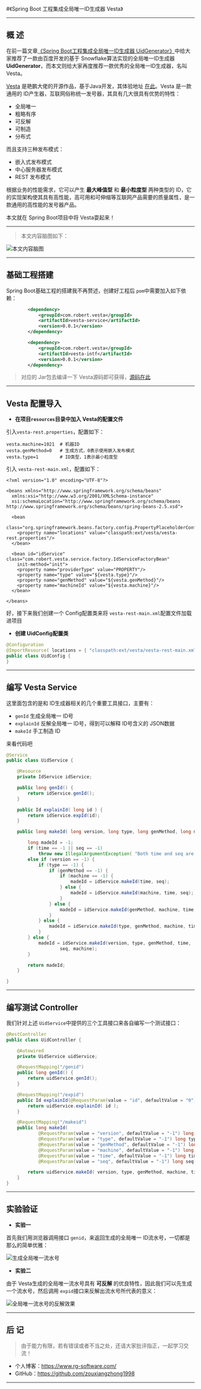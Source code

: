
#《Spring Boot 工程集成全局唯一ID生成器 Vesta》

---

## 概 述

在前一篇文章[《Spring Boot工程集成全局唯一ID生成器 UidGenerator》](https://github.com/zouxiangzhong1998/Spring-Boot-In-Action/tree/master/springbt_uid_generator)中给大家推荐了一款由百度开发的基于 Snowflake算法实现的全局唯一ID生成器 **UidGenerator**，而本文则给大家再度推荐一款优秀的全局唯一ID生成器，名叫 Vesta。

[Vesta](https://github.com/cloudatee/vesta-id-generator) 是艳鹏大佬的开源作品，基于Java开发，其体验地址 [在此](http://vesta.cloudate.net/genid)。Vesta 是一款通用的 ID产生器，互联网俗称统一发号器，其具有几大很具有优势的特性：
- 全局唯一
- 粗略有序
- 可反解
- 可制造
- 分布式

而且支持三种发布模式：
- 嵌入式发布模式
- 中心服务器发布模式
- REST 发布模式

根据业务的性能需求，它可以产生 **最大峰值型** 和 **最小粒度型** 两种类型的 ID，它的实现架构使其具有高性能，高可用和可伸缩等互联网产品需要的质量属性，是一款通用的高性能的发号器产品。

本文就在 Spring Boot项目中将 Vesta耍起来！

---

>本文内容脑图如下：

![本文内容脑图](https://raw.githubusercontent.com/zouxiangzhong1998/assets/master/Spring-Boot-In-Action/springbt-vesta/nt.png)

---

## 基础工程搭建

Spring Boot基础工程的搭建我不再赘述，创建好工程后 `pom`中需要加入如下依赖：

```xml
        <dependency>
            <groupId>com.robert.vesta</groupId>
            <artifactId>vesta-service</artifactId>
            <version>0.0.1</version>
        </dependency>

        <dependency>
            <groupId>com.robert.vesta</groupId>
            <artifactId>vesta-intf</artifactId>
            <version>0.0.1</version>
        </dependency>
```

> 对应的 Jar包去编译一下 Vesta源码即可获得，[源码在此](https://github.com/cloudatee/vesta-id-generator)

---

## Vesta 配置导入

- **在项目`resources`目录中加入 Vesta的配置文件**

引入`vesta-rest.properties`，配置如下：

```
vesta.machine=1021  # 机器ID
vesta.genMethod=0   # 生成方式，0表示使用嵌入发布模式
vesta.type=1        # ID类型，1表示最小粒度型
```



引入 `vesta-rest-main.xml`，配置如下：

```
<?xml version="1.0" encoding="UTF-8"?>

<beans xmlns="http://www.springframework.org/schema/beans"
  xmlns:xsi="http://www.w3.org/2001/XMLSchema-instance"
  xsi:schemaLocation="http://www.springframework.org/schema/beans http://www.springframework.org/schema/beans/spring-beans-2.5.xsd">

  <bean
    class="org.springframework.beans.factory.config.PropertyPlaceholderConfigurer">
    <property name="locations" value="classpath:ext/vesta/vesta-rest.properties"/>
  </bean>

  <bean id="idService" class="com.robert.vesta.service.factory.IdServiceFactoryBean"
    init-method="init">
    <property name="providerType" value="PROPERTY"/>
    <property name="type" value="${vesta.type}"/>
    <property name="genMethod" value="${vesta.genMethod}"/>
    <property name="machineId" value="${vesta.machine}"/>
  </bean>

</beans>
```

好，接下来我们创建一个 Config配置类来将 `vesta-rest-main.xml`配置文件加载进项目

- **创建 UidConfig配置类**

```java
@Configuration
@ImportResource( locations = { "classpath:ext/vesta/vesta-rest-main.xml" } )
public class UidConfig {
}
```

---

## 编写 Vesta Service

这里面包含的是和 ID生成器相关的几个重要工具接口，主要有：

- `genId` 生成全局唯一 ID号
- `explainId` 反解全局唯一 ID号，得到可以解释 ID号含义的 JSON数据
- `makeId` 手工制造 ID

来看代码吧

```java
@Service
public class UidService {

    @Resource
    private IdService idService;

    public long genId() {
        return idService.genId();
    }

    public Id explainId( long id ) {
        return idService.expId(id);
    }

    public long makeId( long version, long type, long genMethod, long machine, long time, long seq ) {

        long madeId = -1;
        if (time == -1 || seq == -1)
            throw new IllegalArgumentException( "Both time and seq are required." );
        else if (version == -1) {
            if (type == -1) {
                if (genMethod == -1) {
                    if (machine == -1) {
                        madeId = idService.makeId(time, seq);
                    } else {
                        madeId = idService.makeId(machine, time, seq);
                    }
                } else {
                    madeId = idService.makeId(genMethod, machine, time, seq);
                }
            } else {
                madeId = idService.makeId(type, genMethod, machine, time, seq);
            }
        } else {
            madeId = idService.makeId(version, type, genMethod, time,
                    seq, machine);
        }

        return madeId;
    }

}
```


---

## 编写测试 Controller

我们针对上述 `UidService`中提供的三个工具接口来各自编写一个测试接口：

```java
@RestController
public class UidController {

    @Autowired
    private UidService uidService;

    @RequestMapping("/genid")
    public long genId() {
        return uidService.genId();
    }

    @RequestMapping("/expid")
    public Id explainId(@RequestParam(value = "id", defaultValue = "0") long id) {
        return uidService.explainId( id );
    }

    @RequestMapping("/makeid")
    public long makeId(
            @RequestParam(value = "version", defaultValue = "-1") long version,
            @RequestParam(value = "type", defaultValue = "-1") long type,
            @RequestParam(value = "genMethod", defaultValue = "-1") long genMethod,
            @RequestParam(value = "machine", defaultValue = "-1") long machine,
            @RequestParam(value = "time", defaultValue = "-1") long time,
            @RequestParam(value = "seq", defaultValue = "-1") long seq) {

        return uidService.makeId( version, type, genMethod, machine, time, seq );
    }
}
```

---

## 实验验证

- **实验一**

首先我们用浏览器调用接口 `genid`，来返回生成的全局唯一 ID流水号，一切都是那么的简单优雅：

![生成全局唯一流水号](https://raw.githubusercontent.com/zouxiangzhong1998/assets/master/Spring-Boot-In-Action/springbt-vesta/scqjwylsh.png)


- **实验二**

由于 Vesta生成的全局唯一流水号具有 **可反解** 的优良特性，因此我们可以先生成一个流水号，然后调用 `expid`接口来反解出流水号所代表的意义：

![全局唯一流水号的反解效果](https://raw.githubusercontent.com/zouxiangzhong1998/assets/master/Spring-Boot-In-Action/springbt-vesta/fjxg.png)

---

## 后 记

> 由于能力有限，若有错误或者不当之处，还请大家批评指正，一起学习交流！

- 个人博客：https://www.rg-software.com/
- GitHub：https://github.com/zouxiangzhong1998

---

